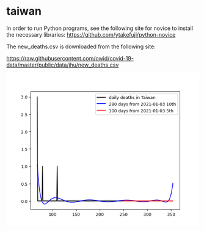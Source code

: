 # taiwan

In order to run Python programs, see the following site for novice to install the necessary libraries: https://github.com/ytakefuji/python-novice


The new_deaths.csv is downloaded from the following site: 

https://raw.githubusercontent.com/owid/covid-19-data/master/public/data/jhu/new_deaths.csv

<img src='taiwan.gif' height=400 width=600>

